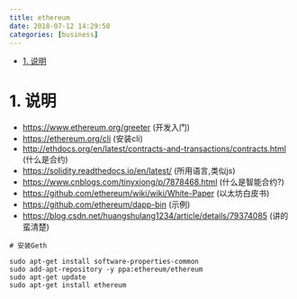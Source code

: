 ```yaml
---
title: ethereum
date: 2018-07-12 14:29:58
categories: [business]
---
```



<!-- TOC -->

- [1. 说明](#1-说明)

<!-- /TOC -->

<a id="markdown-1-说明" name="1-说明"></a>
# 1. 说明

* https://www.ethereum.org/greeter (开发入门)
* https://ethereum.org/cli (安装cli)
* http://ethdocs.org/en/latest/contracts-and-transactions/contracts.html (什么是合约)
* https://solidity.readthedocs.io/en/latest/ (所用语言,类似js)
* https://www.cnblogs.com/tinyxiong/p/7878468.html (什么是智能合约?)
* https://github.com/ethereum/wiki/wiki/White-Paper (以太坊白皮书)
* https://github.com/ethereum/dapp-bin (示例)
* https://blog.csdn.net/huangshulang1234/article/details/79374085 (讲的蛮清楚)

```
# 安装Geth

sudo apt-get install software-properties-common
sudo add-apt-repository -y ppa:ethereum/ethereum
sudo apt-get update
sudo apt-get install ethereum
```

